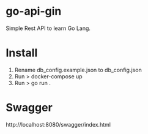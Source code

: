 # go-api-gin

Simple Rest API to learn Go Lang.

# Install

1. Rename db_config.example.json to db_config.json
2. Run > docker-compose up
3. Run > go run .

# Swagger

http://localhost:8080/swagger/index.html
